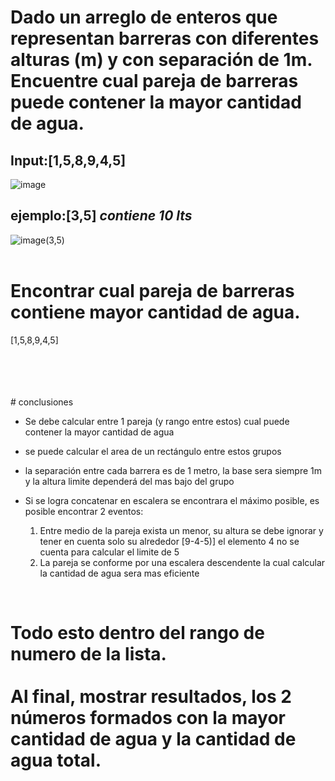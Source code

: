 # Dado un arreglo de enteros que representan barreras con diferentes alturas (m) y con separación de 1m. Encuentre cual pareja de barreras puede contener la mayor cantidad de agua.

## **Input:**[1,5,8,9,4,5]<br>

![image](https://cdn.cacher.io/attachments/u/3iimr1rui030a/I0jeQJxLDbDauIPberC1U4u6JHI_ssj5/Screen_Shot_2022-12-12_at_5.49.10_PM.png)


## **ejemplo:**[3,5] *contiene 10 lts*

![image(3,5)](https://cdn.cacher.io/attachments/u/3iimr1rui030a/1oI7KtBMgaYV5K1hVseYkxlj1k2QegMG/Screen_Shot_2022-12-13_at_10.49.02_AM.png)<br>
<br>

# Encontrar cual pareja de barreras contiene mayor cantidad de agua.

[1,5,8,9,4,5]

<br>
<br>
<br>
<br>
# conclusiones

* Se debe calcular entre 1 pareja (y rango entre estos) cual puede contener la mayor cantidad de agua

* se puede calcular el area de un rectángulo entre estos grupos

* la separación entre cada barrera es de 1 metro, la base sera siempre 1m y la altura limite dependerá del mas bajo del grupo

* Si se logra concatenar en escalera se encontrara el máximo posible, es posible encontrar 2 eventos:
	1. Entre medio de la pareja exista un menor, su altura se debe ignorar y tener en cuenta solo su alrededor [9-4-5)] el elemento 4 no se cuenta para calcular el limite de 5
	2. La pareja se conforme por una escalera descendente la cual calcular la cantidad de agua sera mas eficiente
<br>

# Todo esto dentro del rango de numero de la lista. <br><br>Al final, mostrar resultados, los 2 números formados con la mayor cantidad de agua y la cantidad de agua total.

<br>
<br>
<br>
<br>
